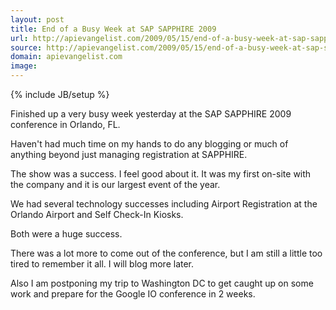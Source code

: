 ```yaml
---
layout: post
title: End of a Busy Week at SAP SAPPHIRE 2009
url: http://apievangelist.com/2009/05/15/end-of-a-busy-week-at-sap-sapphire-2009/
source: http://apievangelist.com/2009/05/15/end-of-a-busy-week-at-sap-sapphire-2009/
domain: apievangelist.com
image: 
---
```

{% include JB/setup %}<p>Finished up a very busy week yesterday at the SAP SAPPHIRE 2009 conference in Orlando, FL.<p></p>
Haven't had much time on my hands to do any blogging or much of anything beyond just managing registration at SAPPHIRE.<p></p>
The show was a success. I feel good about it. It was my first on-site with the company and it is our largest event of the year.<p></p>
We had several technology successes including Airport Registration at the Orlando Airport and Self Check-In Kiosks.<p></p>
Both were a huge success.<p></p>
There was a lot more to come out of the conference, but I am still a little too tired to remember it all. I will blog more later.<p></p>
Also I am postponing my trip to Washington DC to get caught up on some work and prepare for the Google IO conference in 2 weeks.</p>
